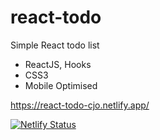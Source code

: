 # react-todo
Simple React todo list

* ReactJS, Hooks
* CSS3
* Mobile Optimised

https://react-todo-cjo.netlify.app/

[![Netlify Status](https://api.netlify.com/api/v1/badges/d302eb61-cda2-4218-902f-53fae5dbb13d/deploy-status)](https://app.netlify.com/sites/react-todo-cjo/deploys)

